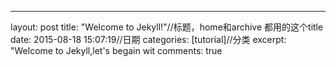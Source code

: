 ---
layout: post
title:  "Welcome to Jekyll!"//标题，home和archive 都用的这个title
date:   2015-08-18 15:07:19//日期
categories: [tutorial]//分类
excerpt: "Welcome to Jekyll,let's begain wit
comments: true
